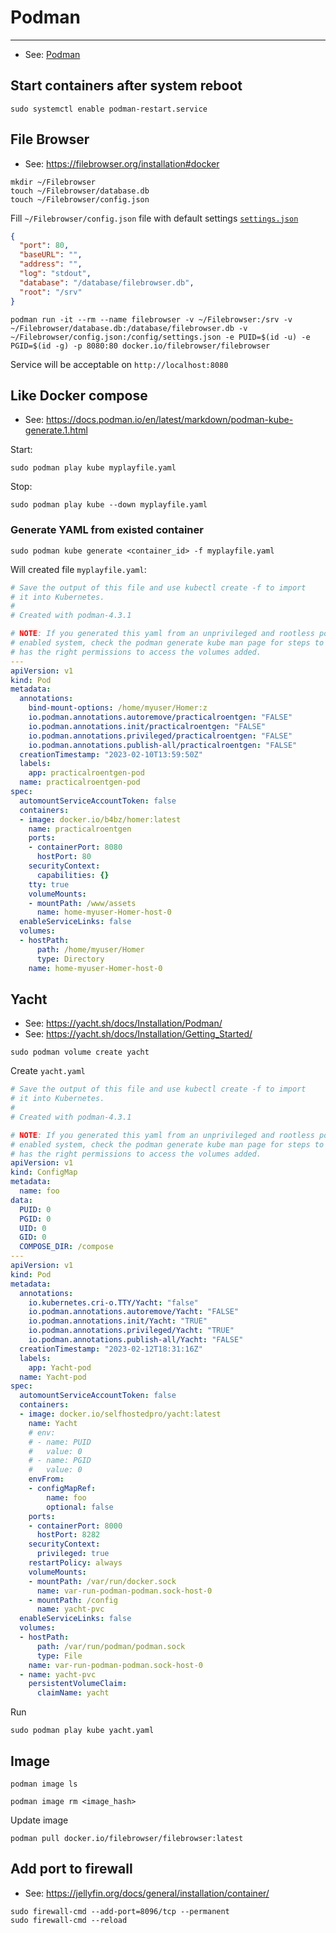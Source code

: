 # Podman

----

- See: [Podman](https://podman.io/)



## Start containers after system reboot

```shell
sudo systemctl enable podman-restart.service
```



## File Browser

- See: https://filebrowser.org/installation#docker

```shell
mkdir ~/Filebrowser
touch ~/Filebrowser/database.db
touch ~/Filebrowser/config.json
```

Fill `~/Filebrowser/config.json` file with default settings [`settings.json`](https://github.com/filebrowser/filebrowser/blob/master/docker/root/defaults/settings.json)
```json
{
  "port": 80,
  "baseURL": "",
  "address": "",
  "log": "stdout",
  "database": "/database/filebrowser.db",
  "root": "/srv"
}
```

```shell
podman run -it --rm --name filebrowser -v ~/Filebrowser:/srv -v ~/Filebrowser/database.db:/database/filebrowser.db -v ~/Filebrowser/config.json:/config/settings.json -e PUID=$(id -u) -e PGID=$(id -g) -p 8080:80 docker.io/filebrowser/filebrowser
```

Service will be acceptable on `http://localhost:8080`



## Like Docker compose

- See: https://docs.podman.io/en/latest/markdown/podman-kube-generate.1.html

Start:
```shell
sudo podman play kube myplayfile.yaml
```

Stop:
```shell
sudo podman play kube --down myplayfile.yaml
```

### Generate YAML from existed container

```shell
sudo podman kube generate <container_id> -f myplayfile.yaml
```

Will created file `myplayfile.yaml`:
```yaml
# Save the output of this file and use kubectl create -f to import
# it into Kubernetes.
#
# Created with podman-4.3.1

# NOTE: If you generated this yaml from an unprivileged and rootless podman container on an SELinux
# enabled system, check the podman generate kube man page for steps to follow to ensure that your pod/container
# has the right permissions to access the volumes added.
---
apiVersion: v1
kind: Pod
metadata:
  annotations:
    bind-mount-options: /home/myuser/Homer:z
    io.podman.annotations.autoremove/practicalroentgen: "FALSE"
    io.podman.annotations.init/practicalroentgen: "FALSE"
    io.podman.annotations.privileged/practicalroentgen: "FALSE"
    io.podman.annotations.publish-all/practicalroentgen: "FALSE"
  creationTimestamp: "2023-02-10T13:59:50Z"
  labels:
    app: practicalroentgen-pod
  name: practicalroentgen-pod
spec:
  automountServiceAccountToken: false
  containers:
  - image: docker.io/b4bz/homer:latest
    name: practicalroentgen
    ports:
    - containerPort: 8080
      hostPort: 80
    securityContext:
      capabilities: {}
    tty: true
    volumeMounts:
    - mountPath: /www/assets
      name: home-myuser-Homer-host-0
  enableServiceLinks: false
  volumes:
  - hostPath:
      path: /home/myuser/Homer
      type: Directory
    name: home-myuser-Homer-host-0
```



## Yacht

- See: https://yacht.sh/docs/Installation/Podman/
- See: https://yacht.sh/docs/Installation/Getting_Started/

```shell
sudo podman volume create yacht
```

Create `yacht.yaml`
```yaml
# Save the output of this file and use kubectl create -f to import
# it into Kubernetes.
#
# Created with podman-4.3.1

# NOTE: If you generated this yaml from an unprivileged and rootless podman container on an SELinux
# enabled system, check the podman generate kube man page for steps to follow to ensure that your pod/container
# has the right permissions to access the volumes added.
apiVersion: v1
kind: ConfigMap
metadata:
  name: foo
data:
  PUID: 0
  PGID: 0
  UID: 0
  GID: 0
  COMPOSE_DIR: /compose
---
apiVersion: v1
kind: Pod
metadata:
  annotations:
    io.kubernetes.cri-o.TTY/Yacht: "false"
    io.podman.annotations.autoremove/Yacht: "FALSE"
    io.podman.annotations.init/Yacht: "TRUE"
    io.podman.annotations.privileged/Yacht: "TRUE"
    io.podman.annotations.publish-all/Yacht: "FALSE"
  creationTimestamp: "2023-02-12T18:31:16Z"
  labels:
    app: Yacht-pod
  name: Yacht-pod
spec:
  automountServiceAccountToken: false
  containers:
  - image: docker.io/selfhostedpro/yacht:latest
    name: Yacht
    # env:
    # - name: PUID
    #   value: 0
    # - name: PGID
    #   value: 0
    envFrom:
    - configMapRef:
        name: foo
        optional: false
    ports:
    - containerPort: 8000
      hostPort: 8282
    securityContext:
      privileged: true
    restartPolicy: always
    volumeMounts:
    - mountPath: /var/run/docker.sock
      name: var-run-podman-podman.sock-host-0
    - mountPath: /config
      name: yacht-pvc
  enableServiceLinks: false
  volumes:
  - hostPath:
      path: /var/run/podman/podman.sock
      type: File
    name: var-run-podman-podman.sock-host-0
  - name: yacht-pvc
    persistentVolumeClaim:
      claimName: yacht
```

Run
```shell
sudo podman play kube yacht.yaml
```


## Image

```shell
podman image ls
```

```shell
podman image rm <image_hash>
```

Update image
```shell
podman pull docker.io/filebrowser/filebrowser:latest
```


## Add port to firewall

- See: https://jellyfin.org/docs/general/installation/container/

```shell
sudo firewall-cmd --add-port=8096/tcp --permanent
sudo firewall-cmd --reload
```
